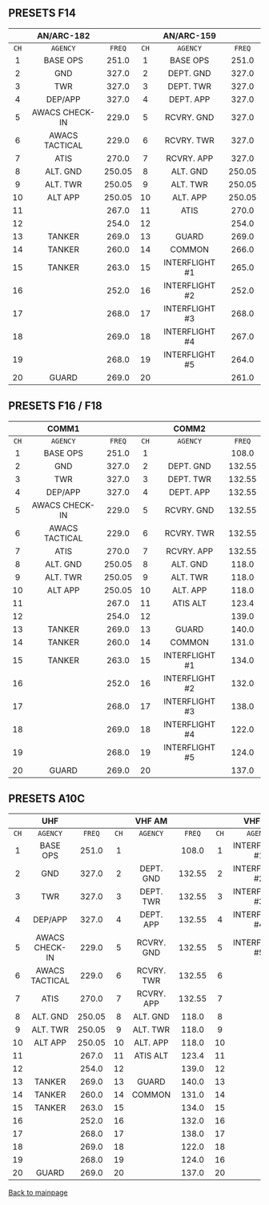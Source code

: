 ## PRESETS F14

|     |   AN/ARC-182  |       |     | AN/ARC-159 |       |
|:---:|:-------------:|:-----:|:---:|:----------:|:-----:|
|`CH`|   `AGENCY`     | `FREQ`|`CH`| `AGENCY`    |`FREQ` |
| 1  | BASE OPS       | 251.0 | 1  | BASE OPS    | 251.0 |
| 2  | GND            | 327.0 | 2  | DEPT. GND   | 327.0 |
| 3  | TWR            | 327.0 | 3  | DEPT. TWR   | 327.0 |
| 4  | DEP/APP        | 327.0 | 4  | DEPT. APP   | 327.0 |
| 5  | AWACS CHECK-IN | 229.0 | 5  | RCVRY. GND  | 327.0 |
| 6  | AWACS TACTICAL | 229.0 | 6  | RCVRY. TWR  | 327.0 |
| 7  | ATIS           | 270.0 | 7  | RCVRY. APP  | 327.0 |
| 8  | ALT. GND       | 250.05| 8  | ALT. GND    | 250.05|
| 9  | ALT. TWR       | 250.05| 9  | ALT. TWR    | 250.05|
| 10 | ALT APP        | 250.05| 10 | ALT. APP    | 250.05|
| 11 |                | 267.0 | 11 | ATIS        | 270.0 |
| 12 |                | 254.0 | 12 |             | 254.0 |
| 13 | TANKER         | 269.0 | 13 | GUARD       | 269.0 |
| 14 | TANKER         | 260.0 | 14 | COMMON      | 266.0 |
| 15 | TANKER         | 263.0 | 15 | INTERFLIGHT #1 | 265.0 |
| 16 |                | 252.0 | 16 | INTERFLIGHT #2 | 252.0 |
| 17 |                | 268.0 | 17 | INTERFLIGHT #3 | 268.0 |
| 18 |                | 269.0 | 18 | INTERFLIGHT #4 | 267.0 |
| 19 |                | 268.0 | 19 | INTERFLIGHT #5 | 264.0 |
| 20 | GUARD          | 269.0 | 20 |                | 261.0 |


## PRESETS F16 / F18

|     |   COMM1       |       |     | COMM2      |       |
|:---:|:-------------:|:-----:|:---:|:----------:|:-----:|
|`CH`|   `AGENCY`     | `FREQ`|`CH`| `AGENCY`    |`FREQ` |
| 1  | BASE OPS       | 251.0 | 1  |             | 108.0 |
| 2  | GND            | 327.0 | 2  | DEPT. GND   | 132.55 |
| 3  | TWR            | 327.0 | 3  | DEPT. TWR   | 132.55 |
| 4  | DEP/APP        | 327.0 | 4  | DEPT. APP   | 132.55 |
| 5  | AWACS CHECK-IN | 229.0 | 5  | RCVRY. GND  | 132.55 |
| 6  | AWACS TACTICAL | 229.0 | 6  | RCVRY. TWR  | 132.55 |
| 7  | ATIS           | 270.0 | 7  | RCVRY. APP  | 132.55 |
| 8  | ALT. GND       | 250.05 | 8 | ALT. GND    | 118.0 |
| 9  | ALT. TWR       | 250.05 | 9 | ALT. TWR    | 118.0 |
| 10 | ALT APP        | 250.05 | 10 | ALT. APP   | 118.0 |
| 11 |                | 267.0 | 11 | ATIS ALT    | 123.4 |
| 12 |                | 254.0 | 12 |             | 139.0 |
| 13 | TANKER         | 269.0 | 13 | GUARD       | 140.0 |
| 14 | TANKER         | 260.0 | 14 | COMMON      | 131.0 |
| 15 | TANKER         | 263.0 | 15 | INTERFLIGHT #1 | 134.0 |
| 16 |                | 252.0 | 16 | INTERFLIGHT #2 | 132.0 |
| 17 |                | 268.0 | 17 | INTERFLIGHT #3 | 138.0 |
| 18 |                | 269.0 | 18 | INTERFLIGHT #4 | 122.0 |
| 19 |                | 268.0 | 19 | INTERFLIGHT #5 | 124.0 |
| 20 | GUARD          | 269.0 | 20 |                | 137.0 |

## PRESETS A10C


|     |   UHF         |       |     | VHF AM     |       |     | VHF FM     |       |
|:---:|:-------------:|:-----:|:---:|:----------:|:-----:|:---:|:----------:|:-----:|
|`CH`|   `AGENCY`     | `FREQ`|`CH`| `AGENCY`    |`FREQ` |`CH` | `AGENCY`    |`FREQ` |
| 1  | BASE OPS       | 251.0 | 1  |             | 108.0 |  1  |  INTERFLIGHT #1 | 34.0 |
| 2  | GND            | 327.0 | 2  | DEPT. GND   | 132.55 | 2  |  INTERFLIGHT #2 | 31.0 |
| 3  | TWR            | 327.0 | 3  | DEPT. TWR   | 132.55 | 3  |  INTERFLIGHT #3 | 39.0 |
| 4  | DEP/APP        | 327.0 | 4  | DEPT. APP   | 132.55 | 4  |  INTERFLIGHT #4 | 36.0 |
| 5  | AWACS CHECK-IN | 229.0 | 5  | RCVRY. GND  | 132.55 | 5  |  INTERFLIGHT #5 | 41.0 |
| 6  | AWACS TACTICAL | 229.0 | 6  | RCVRY. TWR  | 132.55 | 6  |                 |      |
| 7  | ATIS           | 270.0 | 7  | RCVRY. APP  | 132.55 | 7  |                 |      |
| 8  | ALT. GND       | 250.05 | 8 | ALT. GND   | 118.0 |  8  |                 |      |
| 9  | ALT. TWR       | 250.05 | 9 | ALT. TWR   | 118.0 |  9  |                 |      |
| 10 | ALT APP        | 250.05 |10 | ALT. APP   | 118.0 | 10  |                 |      |
| 11 |                | 267.0 | 11 | ATIS ALT    | 123.4 | 11  |                 |      |
| 12 |                | 254.0 | 12 |             | 139.0 | 12  |                 |      |
| 13 | TANKER         | 269.0 | 13 | GUARD       | 140.0 | 13  |                 |      |
| 14 | TANKER         | 260.0 | 14 | COMMON      | 131.0 | 14  |                 |      |
| 15 | TANKER         | 263.0 | 15 |             | 134.0 | 15  |                 |      |
| 16 |                | 252.0 | 16 |             | 132.0 | 16  |                 |      |
| 17 |                | 268.0 | 17 |             | 138.0 | 17  |                 |      |
| 18 |                | 269.0 | 18 |             | 122.0 | 18  |                 |      |
| 19 |                | 268.0 | 19 |             | 124.0 | 16  |                 |      |
| 20 | GUARD          | 269.0 | 20 |             | 137.0 | 20  |                 |      |


[Back to mainpage](../README.md)
